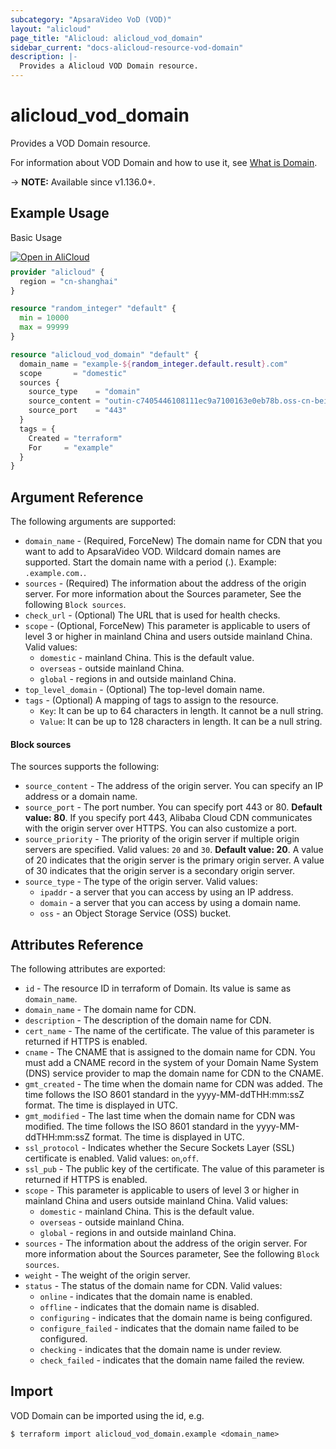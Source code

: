 ```yaml
---
subcategory: "ApsaraVideo VoD (VOD)"
layout: "alicloud"
page_title: "Alicloud: alicloud_vod_domain"
sidebar_current: "docs-alicloud-resource-vod-domain"
description: |-
  Provides a Alicloud VOD Domain resource.
---
```


# alicloud_vod_domain

Provides a VOD Domain resource.

For information about VOD Domain and how to use it, see [What is Domain](https://www.alibabacloud.com/help/product/29932.html).

-> **NOTE:** Available since v1.136.0+.

## Example Usage

Basic Usage

<div style="display: block;margin-bottom: 40px;"><div class="oics-button" style="float: right;position: absolute;margin-bottom: 10px;">
  <a href="https://api.aliyun.com/api-tools/terraform?resource=alicloud_vod_domain&exampleId=181ae1f4-55e8-2611-f439-041abeec270ce6d3e821&activeTab=example&spm=docs.r.vod_domain.0.181ae1f455&intl_lang=EN_US" target="_blank">
    <img alt="Open in AliCloud" src="https://img.alicdn.com/imgextra/i1/O1CN01hjjqXv1uYUlY56FyX_!!6000000006049-55-tps-254-36.svg" style="max-height: 44px; max-width: 100%;">
  </a>
</div></div>

```terraform
provider "alicloud" {
  region = "cn-shanghai"
}

resource "random_integer" "default" {
  min = 10000
  max = 99999
}

resource "alicloud_vod_domain" "default" {
  domain_name = "example-${random_integer.default.result}.com"
  scope       = "domestic"
  sources {
    source_type    = "domain"
    source_content = "outin-c7405446108111ec9a7100163e0eb78b.oss-cn-beijing.aliyuncs.com"
    source_port    = "443"
  }
  tags = {
    Created = "terraform"
    For     = "example"
  }
}
```

## Argument Reference

The following arguments are supported:

* `domain_name` - (Required, ForceNew) The domain name for CDN that you want to add to ApsaraVideo VOD. Wildcard domain names are supported. Start the domain name with a period (.). Example: `.example.com.`.
* `sources` - (Required) The information about the address of the origin server. For more information about the Sources parameter, See the following `Block sources`.
* `check_url` - (Optional) The URL that is used for health checks.
* `scope` - (Optional, ForceNew) This parameter is applicable to users of level 3 or higher in mainland China and users outside mainland China. Valid values: 
  * `domestic` - mainland China. This is the default value.
  * `overseas` - outside mainland China.
  * `global` - regions in and outside mainland China.
* `top_level_domain` - (Optional) The top-level domain name.
* `tags` - (Optional) A mapping of tags to assign to the resource.
  * `Key`: It can be up to 64 characters in length. It cannot be a null string.
  * `Value`: It can be up to 128 characters in length. It can be a null string.

#### Block sources

The sources supports the following: 

* `source_content` - The address of the origin server. You can specify an IP address or a domain name.
* `source_port` - The port number. You can specify port 443 or 80. **Default value: 80**. If you specify port 443, Alibaba Cloud CDN communicates with the origin server over HTTPS. You can also customize a port.
* `source_priority` - The priority of the origin server if multiple origin servers are specified. Valid values: `20` and `30`. **Default value: 20**. A value of 20 indicates that the origin server is the primary origin server. A value of 30 indicates that the origin server is a secondary origin server.
* `source_type` - The type of the origin server. Valid values:
  * `ipaddr` - a server that you can access by using an IP address.
  * `domain` - a server that you can access by using a domain name.
  * `oss` - an Object Storage Service (OSS) bucket.

## Attributes Reference

The following attributes are exported:

* `id` - The resource ID in terraform of Domain. Its value is same as `domain_name`.
* `domain_name` - The domain name for CDN.
* `description` - The description of the domain name for CDN.
* `cert_name` - The name of the certificate. The value of this parameter is returned if HTTPS is enabled.
* `cname` - The CNAME that is assigned to the domain name for CDN. You must add a CNAME record in the system of your Domain Name System (DNS) service provider to map the domain name for CDN to the CNAME.
* `gmt_created` - The time when the domain name for CDN was added. The time follows the ISO 8601 standard in the yyyy-MM-ddTHH:mm:ssZ format. The time is displayed in UTC.
* `gmt_modified` - The last time when the domain name for CDN was modified. The time follows the ISO 8601 standard in the yyyy-MM-ddTHH:mm:ssZ format. The time is displayed in UTC.
* `ssl_protocol` - Indicates whether the Secure Sockets Layer (SSL) certificate is enabled. Valid values: `on`,`off`.
* `ssl_pub` - The public key of the certificate. The value of this parameter is returned if HTTPS is enabled.
* `scope` - This parameter is applicable to users of level 3 or higher in mainland China and users outside mainland China. Valid values:
  * `domestic` - mainland China. This is the default value.
  * `overseas` - outside mainland China.
  * `global` - regions in and outside mainland China.
* `sources` - The information about the address of the origin server. For more information about the Sources parameter, See the following `Block sources`.
* `weight` - The weight of the origin server.
* `status` - The status of the domain name for CDN. Valid values:
  * `online` - indicates that the domain name is enabled. 
  * `offline` - indicates that the domain name is disabled.
  * `configuring` - indicates that the domain name is being configured.
  * `configure_failed` - indicates that the domain name failed to be configured.
  * `checking` - indicates that the domain name is under review.
  * `check_failed` - indicates that the domain name failed the review.

## Import

VOD Domain can be imported using the id, e.g.

```shell
$ terraform import alicloud_vod_domain.example <domain_name>
```
